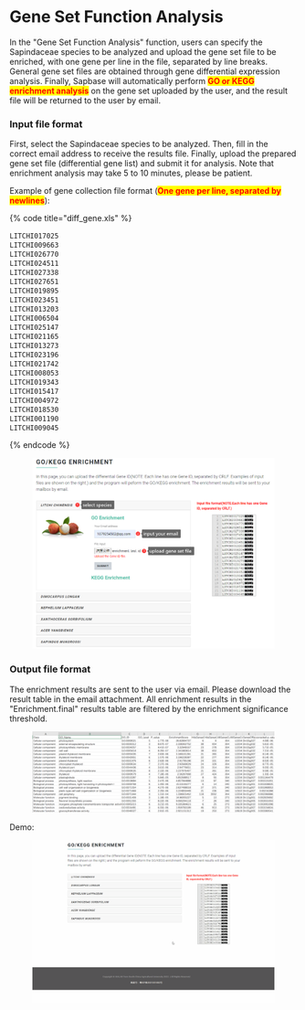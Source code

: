 # Gene Set Function Analysis

In the "Gene Set Function Analysis" function, users can specify the Sapindaceae species to be analyzed and upload the gene set file to be enriched, with one gene per line in the file, separated by line breaks. General gene set files are obtained through gene differential expression analysis. Finally, Sapbase will automatically perform <mark style="color:red;">**GO or KEGG enrichment analysis**</mark> on the gene set uploaded by the user, and the result file will be returned to the user by email.

### Input file format <a href="#input-file-format" id="input-file-format"></a>

First, select the Sapindaceae species to be analyzed. Then, fill in the correct email address to receive the results file. Finally, upload the prepared gene set file (differential gene list) and submit it for analysis. Note that enrichment analysis may take 5 to 10 minutes, please be patient.

Example of gene collection file format (<mark style="color:red;">**One gene per line, separated by newlines**</mark>):

{% code title="diff_gene.xls" %}
```
LITCHI017025
LITCHI009663
LITCHI026770
LITCHI024511
LITCHI027338
LITCHI027651
LITCHI019895
LITCHI023451
LITCHI013203
LITCHI006504
LITCHI025147
LITCHI021165
LITCHI013273
LITCHI023196
LITCHI021742
LITCHI008053
LITCHI019343
LITCHI015417
LITCHI004972
LITCHI018530
LITCHI001190
LITCHI009045
```
{% endcode %}

<figure><img src="../.gitbook/assets/GO_enrichment_demo.png" alt=""><figcaption></figcaption></figure>

### Output file format <a href="#output-file-format" id="output-file-format"></a>

The enrichment results are sent to the user via email. Please download the result table in the email attachment. All enrichment results in the "Enrichment.final" results table are filtered by the enrichment significance threshold.

<figure><img src="../.gitbook/assets/GO_enrichment_result_table_demo.png" alt=""><figcaption></figcaption></figure>

Demo:

<figure><img src="../.gitbook/assets/GO_enrichment_help.gif" alt=""><figcaption></figcaption></figure>
